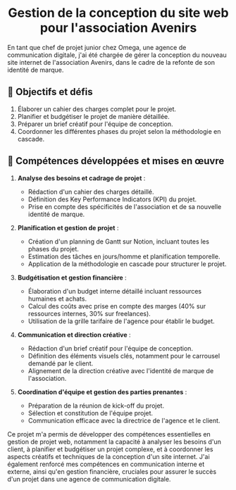 <h1 align="center">Gestion de la conception du site web pour l'association Avenirs</h1>

En tant que chef de projet junior chez Omega, une agence de communication digitale, j'ai été chargée de gérer la conception du nouveau site internet de l'association Avenirs, dans le cadre de la refonte de son identité de marque.

## 🎯 Objectifs et défis

1. Élaborer un cahier des charges complet pour le projet.
2. Planifier et budgétiser le projet de manière détaillée.
3. Préparer un brief créatif pour l'équipe de conception.
4. Coordonner les différentes phases du projet selon la méthodologie en cascade.

## 🚀 Compétences développées et mises en œuvre

1. **Analyse des besoins et cadrage de projet** :
   - Rédaction d'un cahier des charges détaillé.
   - Définition des Key Performance Indicators (KPI) du projet.
   - Prise en compte des spécificités de l'association et de sa nouvelle identité de marque.

2. **Planification et gestion de projet** :
   - Création d'un planning de Gantt sur Notion, incluant toutes les phases du projet.
   - Estimation des tâches en jours/homme et planification temporelle.
   - Application de la méthodologie en cascade pour structurer le projet.

3. **Budgétisation et gestion financière** :
   - Élaboration d'un budget interne détaillé incluant ressources humaines et achats.
   - Calcul des coûts avec prise en compte des marges (40% sur ressources internes, 30% sur freelances).
   - Utilisation de la grille tarifaire de l'agence pour établir le budget.

4. **Communication et direction créative** :
   - Rédaction d'un brief créatif pour l'équipe de conception.
   - Définition des éléments visuels clés, notamment pour le carrousel demandé par le client.
   - Alignement de la direction créative avec l'identité de marque de l'association.

5. **Coordination d'équipe et gestion des parties prenantes** :
   - Préparation de la réunion de kick-off du projet.
   - Sélection et constitution de l'équipe projet.
   - Communication efficace avec la directrice de l'agence et le client.

Ce projet m'a permis de développer des compétences essentielles en gestion de projet web, notamment la capacité à analyser les besoins d'un client, à planifier et budgétiser un projet complexe, et à coordonner les aspects créatifs et techniques de la conception d'un site internet. J'ai également renforcé mes compétences en communication interne et externe, ainsi qu'en gestion financière, cruciales pour assurer le succès d'un projet dans une agence de communication digitale.
